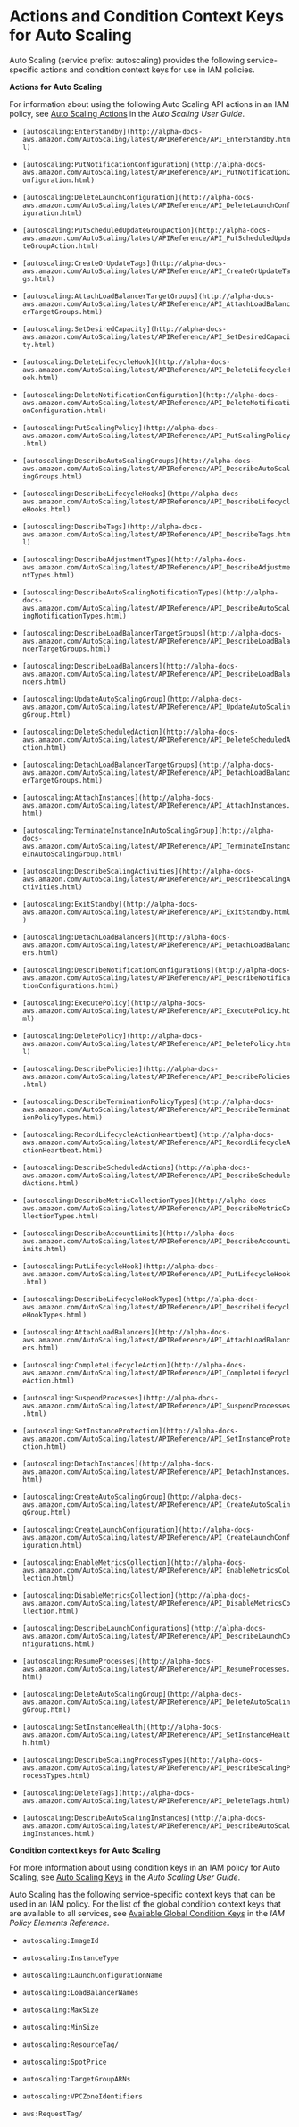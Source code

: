 # Actions and Condition Context Keys for Auto Scaling<a name="list_autoscaling"></a>

Auto Scaling \(service prefix: autoscaling\) provides the following service\-specific actions and condition context keys for use in IAM policies\.

**Actions for Auto Scaling**

For information about using the following Auto Scaling API actions in an IAM policy, see [Auto Scaling Actions](http://alpha-docs-aws.amazon.com/autoscaling/latest/userguide/IAM.html#UsingWithAutoScaling_Actions) in the *Auto Scaling User Guide*\.

+ `[autoscaling:EnterStandby](http://alpha-docs-aws.amazon.com/AutoScaling/latest/APIReference/API_EnterStandby.html)`

+ `[autoscaling:PutNotificationConfiguration](http://alpha-docs-aws.amazon.com/AutoScaling/latest/APIReference/API_PutNotificationConfiguration.html)`

+ `[autoscaling:DeleteLaunchConfiguration](http://alpha-docs-aws.amazon.com/AutoScaling/latest/APIReference/API_DeleteLaunchConfiguration.html)`

+ `[autoscaling:PutScheduledUpdateGroupAction](http://alpha-docs-aws.amazon.com/AutoScaling/latest/APIReference/API_PutScheduledUpdateGroupAction.html)`

+ `[autoscaling:CreateOrUpdateTags](http://alpha-docs-aws.amazon.com/AutoScaling/latest/APIReference/API_CreateOrUpdateTags.html)`

+ `[autoscaling:AttachLoadBalancerTargetGroups](http://alpha-docs-aws.amazon.com/AutoScaling/latest/APIReference/API_AttachLoadBalancerTargetGroups.html)`

+ `[autoscaling:SetDesiredCapacity](http://alpha-docs-aws.amazon.com/AutoScaling/latest/APIReference/API_SetDesiredCapacity.html)`

+ `[autoscaling:DeleteLifecycleHook](http://alpha-docs-aws.amazon.com/AutoScaling/latest/APIReference/API_DeleteLifecycleHook.html)`

+ `[autoscaling:DeleteNotificationConfiguration](http://alpha-docs-aws.amazon.com/AutoScaling/latest/APIReference/API_DeleteNotificationConfiguration.html)`

+ `[autoscaling:PutScalingPolicy](http://alpha-docs-aws.amazon.com/AutoScaling/latest/APIReference/API_PutScalingPolicy.html)`

+ `[autoscaling:DescribeAutoScalingGroups](http://alpha-docs-aws.amazon.com/AutoScaling/latest/APIReference/API_DescribeAutoScalingGroups.html)`

+ `[autoscaling:DescribeLifecycleHooks](http://alpha-docs-aws.amazon.com/AutoScaling/latest/APIReference/API_DescribeLifecycleHooks.html)`

+ `[autoscaling:DescribeTags](http://alpha-docs-aws.amazon.com/AutoScaling/latest/APIReference/API_DescribeTags.html)`

+ `[autoscaling:DescribeAdjustmentTypes](http://alpha-docs-aws.amazon.com/AutoScaling/latest/APIReference/API_DescribeAdjustmentTypes.html)`

+ `[autoscaling:DescribeAutoScalingNotificationTypes](http://alpha-docs-aws.amazon.com/AutoScaling/latest/APIReference/API_DescribeAutoScalingNotificationTypes.html)`

+ `[autoscaling:DescribeLoadBalancerTargetGroups](http://alpha-docs-aws.amazon.com/AutoScaling/latest/APIReference/API_DescribeLoadBalancerTargetGroups.html)`

+ `[autoscaling:DescribeLoadBalancers](http://alpha-docs-aws.amazon.com/AutoScaling/latest/APIReference/API_DescribeLoadBalancers.html)`

+ `[autoscaling:UpdateAutoScalingGroup](http://alpha-docs-aws.amazon.com/AutoScaling/latest/APIReference/API_UpdateAutoScalingGroup.html)`

+ `[autoscaling:DeleteScheduledAction](http://alpha-docs-aws.amazon.com/AutoScaling/latest/APIReference/API_DeleteScheduledAction.html)`

+ `[autoscaling:DetachLoadBalancerTargetGroups](http://alpha-docs-aws.amazon.com/AutoScaling/latest/APIReference/API_DetachLoadBalancerTargetGroups.html)`

+ `[autoscaling:AttachInstances](http://alpha-docs-aws.amazon.com/AutoScaling/latest/APIReference/API_AttachInstances.html)`

+ `[autoscaling:TerminateInstanceInAutoScalingGroup](http://alpha-docs-aws.amazon.com/AutoScaling/latest/APIReference/API_TerminateInstanceInAutoScalingGroup.html)`

+ `[autoscaling:DescribeScalingActivities](http://alpha-docs-aws.amazon.com/AutoScaling/latest/APIReference/API_DescribeScalingActivities.html)`

+ `[autoscaling:ExitStandby](http://alpha-docs-aws.amazon.com/AutoScaling/latest/APIReference/API_ExitStandby.html)`

+ `[autoscaling:DetachLoadBalancers](http://alpha-docs-aws.amazon.com/AutoScaling/latest/APIReference/API_DetachLoadBalancers.html)`

+ `[autoscaling:DescribeNotificationConfigurations](http://alpha-docs-aws.amazon.com/AutoScaling/latest/APIReference/API_DescribeNotificationConfigurations.html)`

+ `[autoscaling:ExecutePolicy](http://alpha-docs-aws.amazon.com/AutoScaling/latest/APIReference/API_ExecutePolicy.html)`

+ `[autoscaling:DeletePolicy](http://alpha-docs-aws.amazon.com/AutoScaling/latest/APIReference/API_DeletePolicy.html)`

+ `[autoscaling:DescribePolicies](http://alpha-docs-aws.amazon.com/AutoScaling/latest/APIReference/API_DescribePolicies.html)`

+ `[autoscaling:DescribeTerminationPolicyTypes](http://alpha-docs-aws.amazon.com/AutoScaling/latest/APIReference/API_DescribeTerminationPolicyTypes.html)`

+ `[autoscaling:RecordLifecycleActionHeartbeat](http://alpha-docs-aws.amazon.com/AutoScaling/latest/APIReference/API_RecordLifecycleActionHeartbeat.html)`

+ `[autoscaling:DescribeScheduledActions](http://alpha-docs-aws.amazon.com/AutoScaling/latest/APIReference/API_DescribeScheduledActions.html)`

+ `[autoscaling:DescribeMetricCollectionTypes](http://alpha-docs-aws.amazon.com/AutoScaling/latest/APIReference/API_DescribeMetricCollectionTypes.html)`

+ `[autoscaling:DescribeAccountLimits](http://alpha-docs-aws.amazon.com/AutoScaling/latest/APIReference/API_DescribeAccountLimits.html)`

+ `[autoscaling:PutLifecycleHook](http://alpha-docs-aws.amazon.com/AutoScaling/latest/APIReference/API_PutLifecycleHook.html)`

+ `[autoscaling:DescribeLifecycleHookTypes](http://alpha-docs-aws.amazon.com/AutoScaling/latest/APIReference/API_DescribeLifecycleHookTypes.html)`

+ `[autoscaling:AttachLoadBalancers](http://alpha-docs-aws.amazon.com/AutoScaling/latest/APIReference/API_AttachLoadBalancers.html)`

+ `[autoscaling:CompleteLifecycleAction](http://alpha-docs-aws.amazon.com/AutoScaling/latest/APIReference/API_CompleteLifecycleAction.html)`

+ `[autoscaling:SuspendProcesses](http://alpha-docs-aws.amazon.com/AutoScaling/latest/APIReference/API_SuspendProcesses.html)`

+ `[autoscaling:SetInstanceProtection](http://alpha-docs-aws.amazon.com/AutoScaling/latest/APIReference/API_SetInstanceProtection.html)`

+ `[autoscaling:DetachInstances](http://alpha-docs-aws.amazon.com/AutoScaling/latest/APIReference/API_DetachInstances.html)`

+ `[autoscaling:CreateAutoScalingGroup](http://alpha-docs-aws.amazon.com/AutoScaling/latest/APIReference/API_CreateAutoScalingGroup.html)`

+ `[autoscaling:CreateLaunchConfiguration](http://alpha-docs-aws.amazon.com/AutoScaling/latest/APIReference/API_CreateLaunchConfiguration.html)`

+ `[autoscaling:EnableMetricsCollection](http://alpha-docs-aws.amazon.com/AutoScaling/latest/APIReference/API_EnableMetricsCollection.html)`

+ `[autoscaling:DisableMetricsCollection](http://alpha-docs-aws.amazon.com/AutoScaling/latest/APIReference/API_DisableMetricsCollection.html)`

+ `[autoscaling:DescribeLaunchConfigurations](http://alpha-docs-aws.amazon.com/AutoScaling/latest/APIReference/API_DescribeLaunchConfigurations.html)`

+ `[autoscaling:ResumeProcesses](http://alpha-docs-aws.amazon.com/AutoScaling/latest/APIReference/API_ResumeProcesses.html)`

+ `[autoscaling:DeleteAutoScalingGroup](http://alpha-docs-aws.amazon.com/AutoScaling/latest/APIReference/API_DeleteAutoScalingGroup.html)`

+ `[autoscaling:SetInstanceHealth](http://alpha-docs-aws.amazon.com/AutoScaling/latest/APIReference/API_SetInstanceHealth.html)`

+ `[autoscaling:DescribeScalingProcessTypes](http://alpha-docs-aws.amazon.com/AutoScaling/latest/APIReference/API_DescribeScalingProcessTypes.html)`

+ `[autoscaling:DeleteTags](http://alpha-docs-aws.amazon.com/AutoScaling/latest/APIReference/API_DeleteTags.html)`

+ `[autoscaling:DescribeAutoScalingInstances](http://alpha-docs-aws.amazon.com/AutoScaling/latest/APIReference/API_DescribeAutoScalingInstances.html)`

**Condition context keys for Auto Scaling**

For more information about using condition keys in an IAM policy for Auto Scaling, see [Auto Scaling Keys](http://alpha-docs-aws.amazon.com/autoscaling/latest/userguide/IAM.html#UsingWithAutoScaling_Actions) in the *Auto Scaling User Guide*\.

Auto Scaling has the following service\-specific context keys that can be used in an IAM policy\. For the list of the global condition context keys that are available to all services, see [Available Global Condition Keys](reference_policies_condition-keys.md#AvailableKeys) in the *IAM Policy Elements Reference*\.

+ `autoscaling:ImageId`

+ `autoscaling:InstanceType`

+ `autoscaling:LaunchConfigurationName`

+ `autoscaling:LoadBalancerNames`

+ `autoscaling:MaxSize`

+ `autoscaling:MinSize`

+ `autoscaling:ResourceTag/`

+ `autoscaling:SpotPrice`

+ `autoscaling:TargetGroupARNs`

+ `autoscaling:VPCZoneIdentifiers`

+ `aws:RequestTag/`